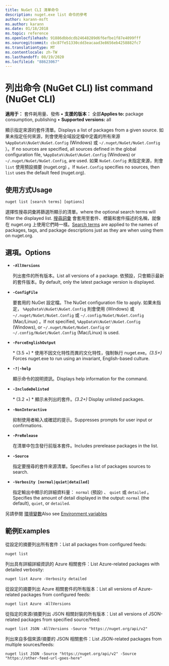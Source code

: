 ```yaml
---
title: NuGet CLI 清單命令
description: nuget.exe list 命令的參考
author: karann-msft
ms.author: karann
ms.date: 01/18/2018
ms.topic: reference
ms.openlocfilehash: 91886dbbdcdb24648289d6f6efbe1f87e4099fff
ms.sourcegitcommit: cbc87fe51330cdd3eacaad3e8656eb4258882fc7
ms.translationtype: MT
ms.contentlocale: zh-TW
ms.lasthandoff: 08/19/2020
ms.locfileid: "88623067"
---
```

# <a name="list-command-nuget-cli"></a><span data-ttu-id="f989e-103">列出命令 (NuGet CLI) </span><span class="sxs-lookup"><span data-stu-id="f989e-103">list command (NuGet CLI)</span></span>

<span data-ttu-id="f989e-104">**適用于：** 套件耗用量、發佈 &bullet; **支援的版本：** 全部</span><span class="sxs-lookup"><span data-stu-id="f989e-104">**Applies to:** package consumption, publishing &bullet; **Supported versions:** all</span></span>

<span data-ttu-id="f989e-105">顯示指定來源的套件清單。</span><span class="sxs-lookup"><span data-stu-id="f989e-105">Displays a list of packages from a given source.</span></span> <span data-ttu-id="f989e-106">如果未指定任何來源，則會使用全域設定檔中定義的所有來源 `%AppData%\NuGet\NuGet.Config` (Windows) 或 `~/.nuget/NuGet/NuGet.Config` ）。</span><span class="sxs-lookup"><span data-stu-id="f989e-106">If no sources are specified, all sources defined in the global configuration file, `%AppData%\NuGet\NuGet.Config` (Windows) or `~/.nuget/NuGet/NuGet.Config`, are used.</span></span> <span data-ttu-id="f989e-107">如果 `NuGet.Config` 未指定來源，則會 `list` 使用預設摘要 (nuget.org) 。</span><span class="sxs-lookup"><span data-stu-id="f989e-107">If `NuGet.Config` specifies no sources, then `list` uses the default feed (nuget.org).</span></span>

## <a name="usage"></a><span data-ttu-id="f989e-108">使用方式</span><span class="sxs-lookup"><span data-stu-id="f989e-108">Usage</span></span>

```cli
nuget list [search terms] [options]
```

<span data-ttu-id="f989e-109">選擇性搜尋詞彙將篩選所顯示的清單。</span><span class="sxs-lookup"><span data-stu-id="f989e-109">where the optional search terms will filter the displayed list.</span></span> <span data-ttu-id="f989e-110">[搜尋詞彙](/nuget/consume-packages/finding-and-choosing-packages#search-syntax) 會套用至套件、標籤和套件描述的名稱，就像在 nuget.org 上使用它們時一樣。</span><span class="sxs-lookup"><span data-stu-id="f989e-110">[Search terms](/nuget/consume-packages/finding-and-choosing-packages#search-syntax) are applied to the names of packages, tags, and package descriptions just as they are when using them on nuget.org.</span></span> 

## <a name="options"></a><span data-ttu-id="f989e-111">選項。</span><span class="sxs-lookup"><span data-stu-id="f989e-111">Options</span></span>

- **`-AllVersions`**

  <span data-ttu-id="f989e-112">列出套件的所有版本。</span><span class="sxs-lookup"><span data-stu-id="f989e-112">List all versions of a package.</span></span> <span data-ttu-id="f989e-113">依預設，只會顯示最新的套件版本。</span><span class="sxs-lookup"><span data-stu-id="f989e-113">By default, only the latest package version is displayed.</span></span>

- **`-ConfigFile`**

  <span data-ttu-id="f989e-114">要套用的 NuGet 設定檔。</span><span class="sxs-lookup"><span data-stu-id="f989e-114">The NuGet configuration file to apply.</span></span> <span data-ttu-id="f989e-115">如果未指定， `%AppData%\NuGet\NuGet.Config` 則會使用 (Windows) 或 `~/.nuget/NuGet/NuGet.Config` 或 `~/.config/NuGet/NuGet.Config` (Mac/Linux) 。</span><span class="sxs-lookup"><span data-stu-id="f989e-115">If not specified, `%AppData%\NuGet\NuGet.Config` (Windows), or `~/.nuget/NuGet/NuGet.Config` or `~/.config/NuGet/NuGet.Config` (Mac/Linux) is used.</span></span>

- **`-ForceEnglishOutput`**

  <span data-ttu-id="f989e-116">\* (3.5 +) \* 使用不因文化特性而異的文化特性，強制執行 nuget.exe。</span><span class="sxs-lookup"><span data-stu-id="f989e-116">*(3.5+)* Forces nuget.exe to run using an invariant, English-based culture.</span></span>

- **`-?|-help`**

  <span data-ttu-id="f989e-117">顯示命令的說明資訊。</span><span class="sxs-lookup"><span data-stu-id="f989e-117">Displays help information for the command.</span></span>

- **`-IncludeDelisted`**

  <span data-ttu-id="f989e-118">\* (3.2 +) \* 顯示未列出的套件。</span><span class="sxs-lookup"><span data-stu-id="f989e-118">*(3.2+)* Display unlisted packages.</span></span>

- **`-NonInteractive`**

  <span data-ttu-id="f989e-119">抑制使用者輸入或確認的提示。</span><span class="sxs-lookup"><span data-stu-id="f989e-119">Suppresses prompts for user input or confirmations.</span></span>

- **`-PreRelease`**

  <span data-ttu-id="f989e-120">在清單中包含發行前版本套件。</span><span class="sxs-lookup"><span data-stu-id="f989e-120">Includes prerelease packages in the list.</span></span>

- **`-Source`**

  <span data-ttu-id="f989e-121">指定要搜尋的套件來源清單。</span><span class="sxs-lookup"><span data-stu-id="f989e-121">Specifies a list of packages sources to search.</span></span>

- **`-Verbosity [normal|quiet|detailed]`**

  <span data-ttu-id="f989e-122">指定輸出中顯示的詳細資料量： `normal` (預設) 、 `quiet` 或 `detailed` 。</span><span class="sxs-lookup"><span data-stu-id="f989e-122">Specifies the amount of detail displayed in the output: `normal` (the default), `quiet`, or `detailed`.</span></span>

<span data-ttu-id="f989e-123">另請參閱 [環境變數](cli-ref-environment-variables.md)</span><span class="sxs-lookup"><span data-stu-id="f989e-123">Also see [Environment variables](cli-ref-environment-variables.md)</span></span>

## <a name="examples"></a><span data-ttu-id="f989e-124">範例</span><span class="sxs-lookup"><span data-stu-id="f989e-124">Examples</span></span>

<span data-ttu-id="f989e-125">從設定的摘要列出所有套件：</span><span class="sxs-lookup"><span data-stu-id="f989e-125">List all packages from configured feeds:</span></span>
```
nuget list
```
<span data-ttu-id="f989e-126">列出具有詳細詳細資訊的 Azure 相關套件：</span><span class="sxs-lookup"><span data-stu-id="f989e-126">List Azure-related packages with detailed verbosity:</span></span>
```
nuget list Azure -Verbosity detailed
```
<span data-ttu-id="f989e-127">從設定的摘要列出 Azure 相關套件的所有版本：</span><span class="sxs-lookup"><span data-stu-id="f989e-127">List all versions of Azure-related packages from configured feeds:</span></span>
```
nuget list Azure -AllVersions
```
<span data-ttu-id="f989e-128">從指定的來源/摘要列出 JSON 相關封裝的所有版本：</span><span class="sxs-lookup"><span data-stu-id="f989e-128">List all versions of JSON-related packages from specified source/feed:</span></span>
```
nuget list JSON -AllVersions -Source "https://nuget.org/api/v2"
```
<span data-ttu-id="f989e-129">列出來自多個來源/摘要的 JSON 相關套件：</span><span class="sxs-lookup"><span data-stu-id="f989e-129">List JSON-related packages from multiple sources/feeds:</span></span>
```
nuget list JSON -Source "https://nuget.org/api/v2" -Source "https://other-feed-url-goes-here"
```
